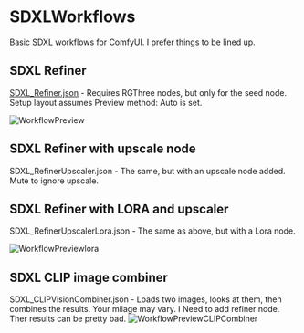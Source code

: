# SDXLWorkflows
Basic SDXL workflows for ComfyUI. I prefer things to be lined up.


## SDXL Refiner
[SDXL_Refiner.json]([url](https://github.com/zzubnik/SDXLWorkflow/blob/main/SDXL_Refiner.json)) - Requires RGThree nodes, but only for the seed node. Setup layout assumes Preview method: Auto is set.

![WorkflowPreview](https://github.com/zzubnik/SDXLWorkflow/assets/24965799/9a1eb0bf-3c3e-4d0c-afe8-3654918c356e)


## SDXL Refiner with upscale node
SDXL_RefinerUpscaler.json - The same, but with an upscale node added. Mute to ignore upscale.


## SDXL Refiner with LORA and upscaler
SDXL_RefinerUpscalerLora.json - The same as above, but with a Lora node.

![WorkflowPreviewlora](https://github.com/zzubnik/SDXLWorkflow/assets/24965799/d274f364-c0cf-4633-bc3b-64f850d0e053)


## SDXL CLIP image combiner
SDXL_CLIPVisionCombiner.json - Loads two images, looks at them, then combines the results. Your milage may vary. I Need to add refiner node. Ther results can be pretty bad.
![WorkflowPreviewCLIPCombiner](https://github.com/zzubnik/SDXLWorkflow/assets/24965799/0b4a4fe0-88b7-4017-9b7e-57276d19f5d1)
